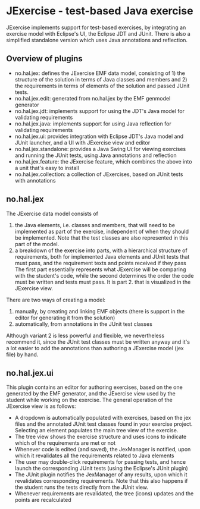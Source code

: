 JExercise - test-based Java exercise
====================================
JExercise implements support for test-based exercises, by integrating an exercise model with Eclipse's UI, the Eclipse JDT and JUnit. There is also a simplified standalone version which uses Java annotations and reflection.

Overview of plugins
-------------------
 * no.hal.jex: defines the JExercise EMF data model, consisting of 1) the structure of the solution in terms of Java classes and members and 2) the requirements in terms of elements of the solution and passed JUnit tests.
 * no.hal.jex.edit: generated from no.hal.jex by the EMF genmodel generator
 * no.hal.jex.jdt: implements support for using the JDT's Java model for validating requirements
 * no.hal.jex.java: implements support for using Java reflection for validating requirements
 * no.hal.jex.ui: provides integration with Eclipse JDT's Java model and JUnit launcher, and a UI with JExercise view and editor
 * no.hal.jex.standalone: provides a Java Swing UI for viewing exercises and running the JUnit tests, using Java annotations and reflection
 * no.hal.jex.feature: the JExercise feature, which combines the above into a unit that's easy to install
 * no.hal.jex.collection: a collection of JExercises, based on JUnit tests with annotations

no.hal.jex
----------
The JExercise data model consists of
1. the Java elements, i.e. classes and members, that will need to be implemented as part of the exercise, independent of when they should be implemented. Note that the test classes are also represented in this part of the model.
2. a breakdown of the exercise into parts, with a hierarchical structure of requirements, both for implemented Java elements and JUnit tests that must pass, and the requirement texts and points received if they pass
The first part essentially represents what JExercise will be comparing with the student's code, while the second determines the order the code must be written and tests must pass. It is part 2. that is visualized in the JExercise view.

There are two ways of creating a model:
1. manually, by creating and linking EMF objects (there is support in the editor for generating it from the solution)
2. automatically, from annotations in the JUnit test classes

Although variant 2 is less powerful and flexible, we nevertheless recommend it, since the JUnit test classes must be written anyway and it's a lot easier to add the annotations than authoring a JExercise model (jex file) by hand.

no.hal.jex.ui
-------------
This plugin contains an editor for authoring exercises, based on the one generated by the EMF generator, and the JExercise view used by the student while working on the exercise. The general operation of the JExercise view is as follows:
 * A dropdown is automatically populated with exercises, based on the jex files and the annotated JUnit test classes found in your exercise project. Selecting an element populates the main tree view of the exercise.
 * The tree view shows the exercise structure and uses icons to indicate which of the requirements are met or not
 * Whenever code is edited (and saved), the JexManager is notified, upon which it revalidates all the requirements related to Java elements
 * The user may double-click requirements for passing tests, and hence launch the corresponding JUnit tests (using the Eclipse's JUnit plugin)
 * The JUnit plugin notifies the JexManager of any results, upon which it revalidates corresponding requirements. Note that this also happens if the student runs the tests directly from the JUnit view.
 * Whenever requirements are revalidated, the tree (icons) updates and the points are recalculated
